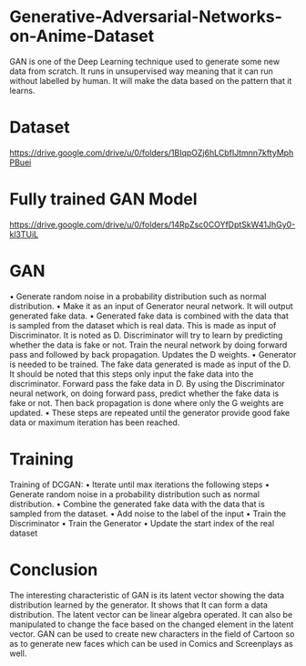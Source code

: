 # Generative-Adversarial-Networks-on-Anime-Dataset
GAN is one of the Deep Learning technique used to generate some new data from scratch. It runs in unsupervised way meaning that it can run without labelled by human. It will make the data based on the pattern that it learns. 

# Dataset
https://drive.google.com/drive/u/0/folders/1BIqpOZj6hLCbfIJtmnn7kftyMphPBuei

# Fully trained GAN Model
https://drive.google.com/drive/u/0/folders/14RpZsc0COYfDptSkW41JhGy0-kl3TUiL

# GAN 
• Generate random noise in a probability distribution such as normal distribution. 
• Make it as an input of Generator neural network. It will output generated fake data. 
• Generated fake data is combined with the data that is sampled from the dataset which is real data. This is made as input of Discriminator.  It is noted as D. Discriminator will try to learn by predicting whether the data is fake or not. Train the neural network by doing forward pass and followed by back propagation. Updates the D weights. 
• Generator is needed to be trained. The fake data generated is made as input of the D. It should be noted that this steps only input the fake data into the discriminator. Forward pass the fake data in D. By using the Discriminator neural network, on doing forward pass, predict whether the fake data is fake or not. Then back propagation is done where only the G weights are updated. 
• These steps are repeated until the generator provide good fake data or maximum iteration has been reached. 

# Training 
Training of DCGAN: 
• Iterate until max iterations the following steps 
• Generate random noise in a probability distribution such as normal distribution. 
• Combine the generated fake data with the data that is sampled from the dataset. 
• Add noise to the label of the input 
• Train the Discriminator 
• Train the Generator 
• Update the start index of the real dataset 
 
# Conclusion 
The interesting characteristic of GAN is its latent vector showing the data distribution learned by the generator. It shows that It can form a data distribution. The latent vector can be linear algebra operated. It can also be manipulated to change the face based on the changed element in the latent vector. GAN can be used to create new characters in the field of Cartoon so as to generate new faces which can be used in Comics and Screenplays as well.
